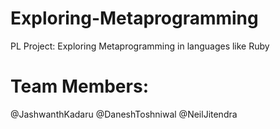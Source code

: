 # Exploring-Metaprogramming
PL Project:  Exploring Metaprogramming in languages like Ruby

# Team Members:
@JashwanthKadaru
@DaneshToshniwal
@NeilJitendra
